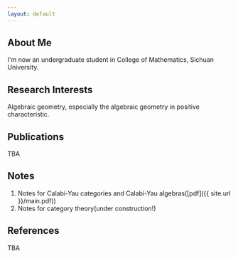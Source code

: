```yaml
---
layout: default
---
```


## About Me

I'm now an undergraduate student in College of Mathematics, Sichuan University. 

## Research Interests

Algebraic geometry, especially the algebraic geometry in positive characteristic.

## Publications

TBA

## Notes

1. Notes for Calabi-Yau categories and Calabi-Yau algebras([pdf]({{ site.url }}/main.pdf))<br />
2. Notes for category theory(under construction!)<br />

## References

TBA
